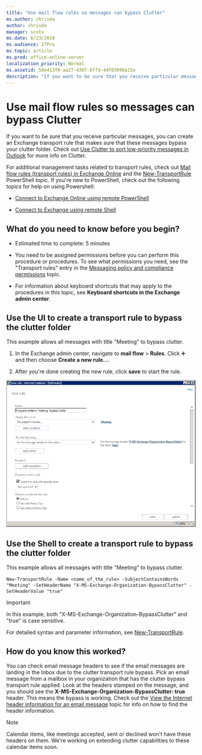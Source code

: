 ```yaml
---
title: "Use mail flow rules so messages can bypass Clutter"
ms.author: chrisda
author: chrisda
manager: scotv
ms.date: 6/23/2018
ms.audience: ITPro
ms.topic: article
ms.prod: office-online-server
localization_priority: Normal
ms.assetid: 58e413f0-aa27-4307-bffd-4df03090a15e
description: "If you want to be sure that you receive particular messages, you can create an Exchange transport rule that makes sure that these messages bypass your clutter folder. Check out Use Clutter to sort low-priority messages in Outlook for more info on Clutter."
---
```


# Use mail flow rules so messages can bypass Clutter

If you want to be sure that you receive particular messages, you can create an Exchange transport rule that makes sure that these messages bypass your clutter folder. Check out [Use Clutter to sort low-priority messages in Outlook](https://go.microsoft.com/fwlink/p/?LinkId=528411) for more info on Clutter. 
  
For additional management tasks related to transport rules, check out [Mail flow rules (transport rules) in Exchange Online](mail-flow-rules.md) and the [New-TransportRule](http://technet.microsoft.com/library/eb3546bf-ca37-474e-9c22-962fe95af276.aspx) PowerShell topic. If you're new to PowerShell, check out the following topics for help on using Powershell: 
  
- [Connect to Exchange Online using remote PowerShell](http://technet.microsoft.com/library/c8bea338-6c1a-4bdf-8de0-7895d427ee5b.aspx)
    
- [Connect to Exchange using remote Shell](http://technet.microsoft.com/library/0b5987c3-8836-456d-99f7-abc2ffb57300.aspx)
    
## What do you need to know before you begin?

- Estimated time to complete: 5 minutes
    
- You need to be assigned permissions before you can perform this procedure or procedures. To see what permissions you need, see the "Transport rules" entry in the [Messaging policy and compliance permissions](http://technet.microsoft.com/library/ec4d3b9f-b85a-4cb9-95f5-6fc149c3899b.aspx) topic. 
    
- For information about keyboard shortcuts that may apply to the procedures in this topic, see **Keyboard shortcuts in the Exchange admin center**.
    
## Use the UI to create a transport rule to bypass the clutter folder

This example allows all messages with title "Meeting" to bypass clutter.
  
1. In the Exchange admin center, navigate to **mail flow** \> **Rules**. Click ![Add Icon](../../media/ITPro_EAC_AddIcon.gif) and then choose **Create a new rule...**.
    
2. After you're done creating the new rule, click **save** to start the rule. 
    
![Art example: If subject contains meeting, bypass clutter](../../media/75957aa4-4b2a-4142-92ff-07f8ccc64d82.png)
  
## Use the Shell to create a transport rule to bypass the clutter folder

This example allows all messages with title "Meeting" to bypass clutter.
  
```
New-TransportRule -Name <name_of_the_rule> -SubjectContainsWords "Meeting" -SetHeaderName "X-MS-Exchange-Organization-BypassClutter" -SetHeaderValue "true"
```

> [!IMPORTANT]
> In this example, both "X-MS-Exchange-Organization-BypassClutter" and "true" is case sensitive. 
  
For detailed syntax and parameter information, see [New-TransportRule](http://technet.microsoft.com/library/eb3546bf-ca37-474e-9c22-962fe95af276.aspx).
  
## How do you know this worked?

You can check email message headers to see if the email messages are landing in the Inbox due to the clutter transport rule bypass. Pick an email message from a mailbox in your organization that has the clutter bypass transport rule applied. Look at the headers stamped on the message, and you should see the **X-MS-Exchange-Organization-BypassClutter: true** header. This means the bypass is working. Check out the [View the Internet header information for an email message](https://go.microsoft.com/fwlink/p/?LinkId=822530) topic for info on how to find the header information. 
  
> [!NOTE]
> Calendar items, like meetings accepted, sent or declined won't have these headers on them. We're working on extending clutter capabilities to these calendar items soon. 
  


